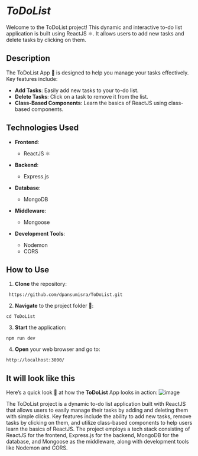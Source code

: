 # ***ToDoList***

Welcome to the ToDoList project! This dynamic and interactive to-do list application is built using ReactJS ⚛️. It allows users to add new tasks and delete tasks by clicking on them.

## Description

The ToDoList App 📝 is designed to help you manage your tasks effectively. Key features include:

- **Add Tasks**: Easily add new tasks to your to-do list.
- **Delete Tasks**: Click on a task to remove it from the list.
- **Class-Based Components**: Learn the basics of ReactJS using class-based components.

## Technologies Used

- **Frontend**: 
  - ReactJS ⚛️
  
- **Backend**: 
  - Express.js
  
- **Database**: 
  - MongoDB
  
- **Middleware**: 
  - Mongoose
  
- **Development Tools**: 
  - Nodemon
  - CORS

## How to Use
  1. **Clone**  the repository:
```
 https://github.com/dpansumisra/ToDoList.git   
  ```
2. **Navigate**  to the project folder 📂:
```
cd ToDoList
```
3. **Start** the application:
```
npm run dev
```
4. **Open** your web browser and go to:
```
http://localhost:3000/
```
## It will look like this
Here’s a quick look 👀 at how the **ToDoList** App looks in action:
![image](https://github.com/user-attachments/assets/b7c442df-6b68-4cf3-8504-ccca0caef5b1)

The ToDoList project is a dynamic to-do list application built with ReactJS that allows users to easily manage their tasks by adding and deleting them with simple clicks. Key features include the ability to add new tasks, remove tasks by clicking on them, and utilize class-based components to help users learn the basics of ReactJS. The project employs a tech stack consisting of ReactJS for the frontend, Express.js for the backend, MongoDB for the database, and Mongoose as the middleware, along with development tools like Nodemon and CORS.

